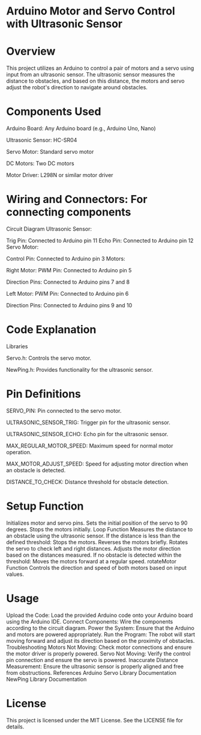 # Arduino Motor and Servo Control with Ultrasonic Sensor
# Overview
This project utilizes an Arduino to control a pair of motors and a servo using input from an ultrasonic sensor. The ultrasonic sensor measures the distance to obstacles, and based on this distance, the motors and servo adjust the robot's direction to navigate around obstacles.

# Components Used
Arduino Board: Any Arduino board (e.g., Arduino Uno, Nano)

Ultrasonic Sensor: HC-SR04

Servo Motor: Standard servo motor

DC Motors: Two DC motors

Motor Driver: L298N or similar motor driver

# Wiring and Connectors: For connecting components
Circuit Diagram
Ultrasonic Sensor:

Trig Pin: Connected to Arduino pin 11
Echo Pin: Connected to Arduino pin 12
Servo Motor:

Control Pin: Connected to Arduino pin 3
Motors:

Right Motor:
PWM Pin: Connected to Arduino pin 5

Direction Pins: Connected to Arduino pins 7 and 8

Left Motor:
PWM Pin: Connected to Arduino pin 6

Direction Pins: Connected to Arduino pins 9 and 10

# Code Explanation
Libraries

Servo.h: Controls the servo motor.

NewPing.h: Provides functionality for the ultrasonic sensor.

# Pin Definitions
SERVO_PIN: Pin connected to the servo motor.

ULTRASONIC_SENSOR_TRIG: Trigger pin for the ultrasonic sensor.

ULTRASONIC_SENSOR_ECHO: Echo pin for the ultrasonic sensor.

MAX_REGULAR_MOTOR_SPEED: Maximum speed for normal motor operation.

MAX_MOTOR_ADJUST_SPEED: Speed for adjusting motor direction when an obstacle is detected.

DISTANCE_TO_CHECK: Distance threshold for obstacle detection.

# Setup Function
Initializes motor and servo pins.
Sets the initial position of the servo to 90 degrees.
Stops the motors initially.
Loop Function
Measures the distance to an obstacle using the ultrasonic sensor.
If the distance is less than the defined threshold:
Stops the motors.
Reverses the motors briefly.
Rotates the servo to check left and right distances.
Adjusts the motor direction based on the distances measured.
If no obstacle is detected within the threshold:
Moves the motors forward at a regular speed.
rotateMotor Function
Controls the direction and speed of both motors based on input values.

# Usage
Upload the Code: Load the provided Arduino code onto your Arduino board using the Arduino IDE.
Connect Components: Wire the components according to the circuit diagram.
Power the System: Ensure that the Arduino and motors are powered appropriately.
Run the Program: The robot will start moving forward and adjust its direction based on the proximity of obstacles.
Troubleshooting
Motors Not Moving: Check motor connections and ensure the motor driver is properly powered.
Servo Not Moving: Verify the control pin connection and ensure the servo is powered.
Inaccurate Distance Measurement: Ensure the ultrasonic sensor is properly aligned and free from obstructions.
References
Arduino Servo Library Documentation
NewPing Library Documentation
# License
This project is licensed under the MIT License. See the LICENSE file for details.
